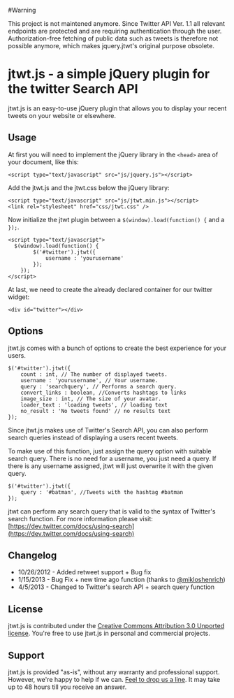 #Warning

This project is not maintened anymore. Since Twitter API Ver. 1.1  all relevant endpoints are protected and are requiring authentication through the user. Authorization-free fetching of public data such as tweets is therefore not possible anymore, which makes jquery.jtwt's original purpose obsolete. 

# jtwt.js - a simple jQuery plugin for the twitter Search API

jtwt.js is an easy-to-use jQuery plugin that allows you to display your recent tweets on your website or elsewhere.

## Usage

At first you will need to implement the jQuery library in the ```<head>``` area of your document, like this:

```
<script type="text/javascript" src="js/jquery.js"></script>
```

Add the jtwt.js and the jtwt.css below the jQuery library:

```
<script type="text/javascript" src="js/jtwt.min.js"></script>
<link rel="stylesheet" href="css/jtwt.css" />
```

Now initialize the jtwt plugin between a ```$(window).load(function() {``` and a ```});```.

```
<script type="text/javascript">
  $(window).load(function() {
		$('#twitter').jtwt({
			username : 'yourusername'
		});
	});
</script>
```

At last, we need to create the already declared container for our twitter widget:

```
<div id="twitter"></div>
```

## Options

jtwt.js comes with a bunch of options to create the best experience for your users.

```
$('#twitter').jtwt({
	count : int, // The number of displayed tweets.
	username : 'yourusername', // Your username.
	query : 'searchquery', // Performs a search query.
	convert_links : boolean, //Converts hashtags to links
	image_size : int, // The size of your avatar.
	loader_text : 'loading tweets', // loading text
	no_result : 'No tweets found' // no results text
});
```

Since jtwt.js makes use of Twitter's Search API, you can also perform search queries instead of displaying a users recent tweets.

To make use of this function, just assign the query option with suitable search query. There is no need for a username, you just need a query. If there is any username assigned, jtwt will just overwrite it with the given query.

```
$('#twitter').jtwt({
	query : '#batman', //Tweets with the hashtag #batman
});
```

jtwt can perform any search query that is valid to the syntax of Twitter's search function. For more information please visit: [https://dev.twitter.com/docs/using-search](https://dev.twitter.com/docs/using-search)

## Changelog

+ 10/26/2012 - Added retweet support + Bug fix
+ 1/15/2013 - Bug Fix + new time ago function (thanks to [@mikloshenrich](http://twitter.com/mikloshenrich))
+ 4/5/2013 - Changed to Twitter's search API + search query function

## License

jtwt.js is contributed under the [Creative Commons Attribution 3.0 Unported license](http://creativecommons.org/licenses/by/3.0/). You're free to use jtwt.js in personal and commercial projects.

## Support

jtwt.js is provided "as-is", without any warranty and professional support. However, we're happy to help if we can. [Feel to drop us a line](mailto:support@hrbor.com). It may take up to 48 hours till you receive an answer.

